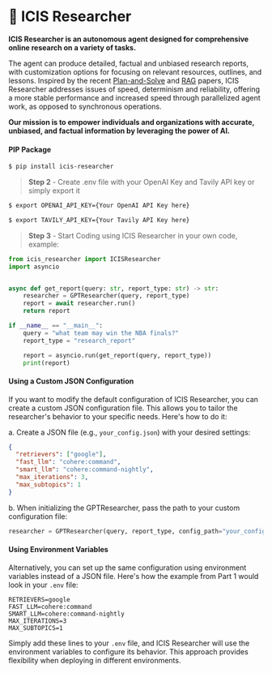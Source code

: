 # 🔎 ICIS Researcher

**ICIS Researcher is an autonomous agent designed for comprehensive online research on a variety of tasks.** 

The agent can produce detailed, factual and unbiased research reports, with customization options for focusing on relevant resources, outlines, and lessons. Inspired by the recent [Plan-and-Solve](https://arxiv.org/abs/2305.04091) and [RAG](https://arxiv.org/abs/2005.11401) papers, ICIS Researcher addresses issues of speed, determinism and reliability, offering a more stable performance and increased speed through parallelized agent work, as opposed to synchronous operations.

**Our mission is to empower individuals and organizations with accurate, unbiased, and factual information by leveraging the power of AI.**

#### PIP Package
```bash
$ pip install icis-researcher
```
> **Step 2** - Create .env file with your OpenAI Key and Tavily API key or simply export it
```bash
$ export OPENAI_API_KEY={Your OpenAI API Key here}
```
```bash
$ export TAVILY_API_KEY={Your Tavily API Key here}
```
> **Step 3** - Start Coding using ICIS Researcher in your own code, example:
```python
from icis_researcher import ICISResearcher
import asyncio


async def get_report(query: str, report_type: str) -> str:
    researcher = GPTResearcher(query, report_type)
    report = await researcher.run()
    return report

if __name__ == "__main__":
    query = "what team may win the NBA finals?"
    report_type = "research_report"

    report = asyncio.run(get_report(query, report_type))
    print(report)

```


#### Using a Custom JSON Configuration

If you want to modify the default configuration of ICIS Researcher, you can create a custom JSON configuration file. This allows you to tailor the researcher's behavior to your specific needs. Here's how to do it:

a. Create a JSON file (e.g., `your_config.json`) with your desired settings:

```json
{
  "retrievers": ["google"],
  "fast_llm": "cohere:command",
  "smart_llm": "cohere:command-nightly",
  "max_iterations": 3,
  "max_subtopics": 1
}
```

b. When initializing the GPTResearcher, pass the path to your custom configuration file:

```python
researcher = GPTResearcher(query, report_type, config_path="your_config.json")
```

#### Using Environment Variables

Alternatively, you can set up the same configuration using environment variables instead of a JSON file. Here's how the example from Part 1 would look in your `.env` file:

```
RETRIEVERS=google
FAST_LLM=cohere:command
SMART_LLM=cohere:command-nightly
MAX_ITERATIONS=3
MAX_SUBTOPICS=1
```

Simply add these lines to your `.env` file, and ICIS Researcher will use the environment variables to configure its behavior. This approach provides flexibility when deploying in different environments.